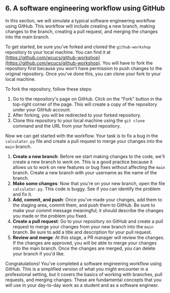 ## 6. A software engineering workflow using GitHub

In this section, we will simulate a typical software engineering workflow using GitHub. This workflow will include creating a new branch, making changes to the branch, creating a pull request, and merging the changes into the main branch.

To get started, be sure you've forked and cloned the `github-workshop` repository to your local machine. You can find it at [https://github.com/wcucs/github-workshop](https://github.com/wcucs/github-workshop). You will have to fork the repository first because you won't have permission to push changes to the original repository. Once you've done this, you can clone your fork to your local machine.

To fork the repository, follow these steps:

1. Go to the repository's page on GitHub. Click on the "Fork" button in the top-right corner of the page. This will create a copy of the repository under your GitHub account.
2. After forking, you will be redirected to your forked repository.
3. Clone this repository to your local machine using the `git clone` command and the URL from your forked repository.

Now we can get started with the workflow. Your task is to fix a bug in the `calculator.py` file and create a pull request to merge your changes into the `main` branch.

1. **Create a new branch**: Before we start making changes to the code, we'll create a new branch to work on. This is a good practice because it allows us to work on new features or bug fixes without affecting the `main` branch. Create a new branch with your username as the name of the branch.
2. **Make some changes**: Now that you're on your new branch, open the file `calculator.py`. This code is buggy. See if you can identify the problem and fix it.
3. **Add, commit, and push**: Once you've made your changes, add them to the staging area, commit them, and push them to GitHub. Be sure to make your commit message meaningful; it should describe the changes you made or the problem you fixed.
4. **Create a pull request**: Go to your repository on GitHub and create a pull request to merge your changes from your new branch into the `main` branch. Be sure to add a title and description for your pull request.
5. **Review and merge**: At this stage, a PR manager will review the changes. If the changes are approved, you will be able to merge your changes into the main branch. Once the changes are merged, you can delete your branch if you'd like.

Congratulations! You've completed a software engineering workflow using GitHub. This is a simplified version of what you might encounter in a professional setting, but it covers the basics of working with branches, pull requests, and merging changes. These are fundamental concepts that you will use in your day-to-day work as a student and as a software engineer.
